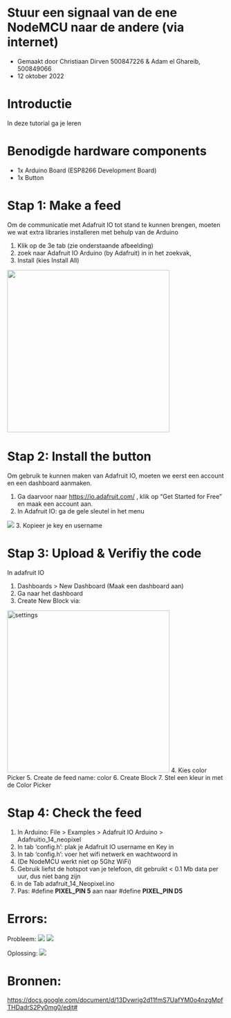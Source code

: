 # Stuur een signaal van de ene NodeMCU naar de andere (via internet)

- Gemaakt door Christiaan Dirven 500847226 & Adam el Ghareib, 500849066
- 12 oktober 2022

# Introductie

In deze tutorial ga je leren 

# Benodigde hardware components

- 1x Arduino Board (ESP8266 Development Board)
- 1x Button

# Stap 1: Make a feed

Om de communicatie met Adafruit IO tot stand te kunnen brengen, moeten we wat extra libraries installeren met behulp van de Arduino 

1. Klik op de 3e tab (zie onderstaande afbeelding) 
2. zoek naar  Adafruit IO Arduino (by Adafruit) in in het zoekvak,
3. Install (kies Install All)
<img src="/images/InstallLibrary.png" width="375px">

# Stap 2: Install the button

Om gebruik te kunnen maken van Adafruit IO, moeten we eerst een account en een dashboard aanmaken. 

1. Ga daarvoor naar https://io.adafruit.com/ , klik op “Get Started for Free” en maak een account aan.  
2. In Adafruit IO: ga de gele sleutel in het menu
<img src="/images/ActivateKey.png">
3. Kopieer je key en username

# Stap 3: Upload & Verifiy the code

In adafruit IO

1. Dashboards > New Dashboard (Maak een dashboard aan)
2. Ga naar het dashboard
3. Create New Block  via:
<img src="/images/Settings.png" width="375px" alt="settings">
4. Kies color Picker
5. Create de feed name: color
6. Create Block
7. Stel een kleur in met de Color Picker

# Stap 4: Check the feed

1. In Arduino: File > Examples > Adafruit IO Arduino > Adafruitio_14_neopixel
2. In tab ‘config.h’: plak je Adafruit IO username en Key in
3. In tab ‘config.h’: voer het wifi netwerk en wachtwoord in 
4. (De NodeMCU werkt niet op 5Ghz WiFi)
5. Gebruik liefst de hotspot van je telefoon, dit gebruikt < 0.1 Mb data per uur, dus niet bang zijn
6. in de Tab adafruit_14_Neopixel.ino
7. Pas: #define **PIXEL_PIN 5** aan naar #define **PIXEL_PIN D5**

# Errors:

Probleem:
<img src="/images/Error1.png">
<img src="/images/Error2.jpeg">

Oplossing:
<img src="/kjhuimages/Error3.png">

# Bronnen:

https://docs.google.com/document/d/13Dvwrig2d11fmS7UafYM0o4nzgMpfTHDadrS2Py0mg0/edit#
